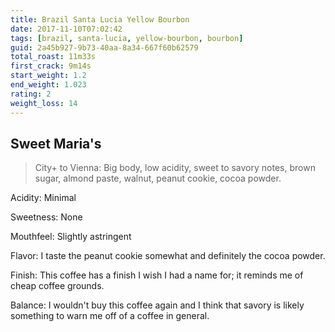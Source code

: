 ```yaml
---
title: Brazil Santa Lucia Yellow Bourbon
date: 2017-11-10T07:02:42
tags: [brazil, santa-lucia, yellow-bourbon, bourbon]
guid: 2a45b927-9b73-40aa-8a34-667f60b62579
total_roast: 11m33s
first_crack: 9m14s
start_weight: 1.2
end_weight: 1.023
rating: 2
weight_loss: 14
---
```


## Sweet Maria's

> City+ to Vienna: Big body, low acidity, sweet to savory notes, brown sugar,
> almond paste, walnut, peanut cookie, cocoa powder.

Acidity: Minimal

Sweetness: None

Mouthfeel: Slightly astringent

Flavor: I taste the peanut cookie somewhat and definitely the cocoa powder.

Finish: This coffee has a finish I wish I had a name for; it reminds me of cheap
coffee grounds.

Balance: I wouldn't buy this coffee again and I think that savory is likely
something to warn me off of a coffee in general.
